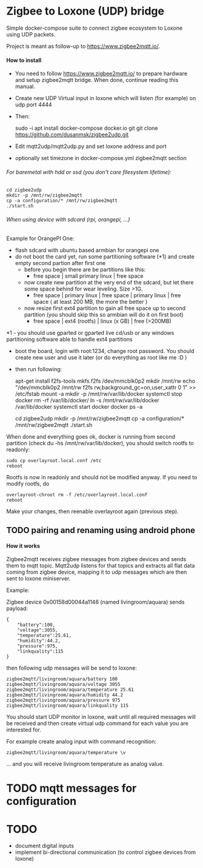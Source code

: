 # Zigbee to Loxone (UDP) bridge

Simple docker-compose suite to connect zigbee ecosystem to Loxone using UDP packets. 

Project is meant as follow-up to https://www.zigbee2mqtt.io/.

#### How to install

- You need to follow https://www.zigbee2mqtt.io/ to prepare hardware and setup zigbee2mqtt bridge. When done, continue reading this manual.
- Create new UDP Virtual input in loxone which will listen (for example) on udp port 4444
- Then:


    sudo -i
    apt install docker-compose docker.io git
    git clone https://github.com/dusanmsk/zigbee2udp.git
    
- Edit mqtt2udp/mqtt2udp.py and set loxone address and port
- optionally set timezone in docker-compose.yml zigbee2mqtt section


###### For baremetal with hdd or ssd (you don't care filesystem lifetime):

    
    cd zigbee2udp
    mkdir -p /mnt/rw/zigbee2mqtt
    cp -a configuration/* /mnt/rw/zigbee2mqtt
    ./start.sh
    
    
###### When using device with sdcard (rpi, orangepi, ...)

Example for OrangePI One:

- flash sdcard with ubuntu based armbian for orangepi one
- do not boot the card yet, run some partitioning software (*1) and create empty second partion after first one
    - before you begin there are be partitions like this:
        - free space | small primary linux | free space
    - now create new partition at the very end of the sdcard, but let there some space behind for wear leveling. Size >1G.
        - free space | primary linux | free space | primary linux | free space ( at least 200 MB, the more the better )
    - now resize first ext4 partition to gain all free space up to second partition (you should skip this so armbian will do it on first boot)
        - free space | ext4 (rootfs) | linux (x GB) | free (>200MB)
        
*1 - you should use gparted or gparted live cd/usb or any windows partitioning software able to handle ext4 partitions        
    
- boot the board, login with root:1234, change root password. You should create new user and use it later (or do everything as root like me :D )
- then run following:


    apt-get install f2fs-tools
    mkfs.f2fs /dev/mmcblk0p2
    mkdir /mnt/rw
    echo "/dev/mmcblk0p2   /mnt/rw   f2fs rw,background_gc=on,user_xattr 0 1" >> /etc/fstab
    mount -a
    mkdir -p /mnt/rw/var/lib/docker
    systemctl stop docker
    rm -rf /var/lib/docker/
    ln -s /mnt/rw/var/lib/docker /var/lib/docker
    systemctl start docker
    docker ps -a
    
    cd zigbee2udp
    mkdir -p /mnt/rw/zigbee2mqtt
    cp -a configuration/* /mnt/rw/zigbee2mqtt
    ./start.sh
    

When done and everything goes ok, docker is running from second partition (check du -hs /mnt/rw/var/lib/docker), you
should switch rootfs to readonly:
    
    sudo cp overlayroot.local.conf /etc
    reboot
    
Rootfs is now in readonly and should not be modified anyway. If you need to modify rootfs, do

    overlayroot-chroot rm -f /etc/overlayroot.local.conf
    reboot
    
Make your changes, then reenable overlayroot again (previous step).    

## TODO pairing and renaming using android phone


#### How it works

Zigbee2mqtt receives zigbee messages from zigbee devices and sends them to mqtt topic.
Mqtt2udp listens for that topics and extracts all flat data coming from zigbee device,
mapping it to udp messages which are then sent to loxone miniserver.

Example:

Zigbee device 0x00158d00044a1146 (named livingroom/aquara) sends payload:

    {
        "battery":100,
        "voltage":3055,
        "temperature":25.61,
        "humidity":44.2,
        "pressure":975,
        "linkquality":115
    } 

then following udp messages will be send to loxone:

    zigbee2mqtt/livingroom/aquara/battery 100
    zigbee2mqtt/livingroom/aquara/voltage 3055
    zigbee2mqtt/livingroom/aquara/temperature 25.61
    zigbee2mqtt/livingroom/aquara/humidity 44.2
    zigbee2mqtt/livingroom/aquara/pressure 975
    zigbee2mqtt/livingroom/aquara/linkquality 115
    
You should start UDP monitor in loxone, wait until all required messages will be received
and then create virtual udp command for each value you are interested for.

For example create analog input with command recognition:

    zigbee2mqtt/livingroom/aquara/temperature \v
   
... and you will receive livingroom temperature as analog value.

# TODO mqtt messages for configuration

# TODO

- document digital inputs
- implement bi-directional communication (to control zigbee devices from loxone)
